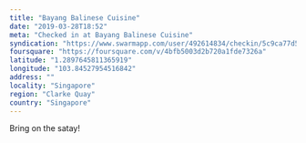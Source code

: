 ```yaml
---
title: "Bayang Balinese Cuisine"
date: "2019-03-28T18:52"
meta: "Checked in at Bayang Balinese Cuisine"
syndication: "https://www.swarmapp.com/user/492614834/checkin/5c9ca77d54b7a900252bd50c"
foursquare: "https://foursquare.com/v/4bfb5003d2b720a1fde7326a"
latitude: "1.2897645811365919"
longitude: "103.84527954516842"
address: ""
locality: "Singapore"
region: "Clarke Quay"
country: "Singapore"
---
```

Bring on the satay!
